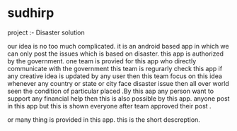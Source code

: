 # sudhirp
project :- Disaster solution


our idea is no too much complicated. it is an android based app in which we can only post the issues which is based on disaster. this app is authorized by the government. one team is provied for this app who directly communicate with the government this team is regurarly check this app if any creative idea is updated by any user then this team focus on this idea whenever any country or state or city face disaster issue then all over world seen the condition of particular placed .By this aap any person want to support any financial help then this is also possible by this app. anyone post in this app but this is shown everyone after team approved their post .   

or many thing is provided in this app. this is the short descreption.
